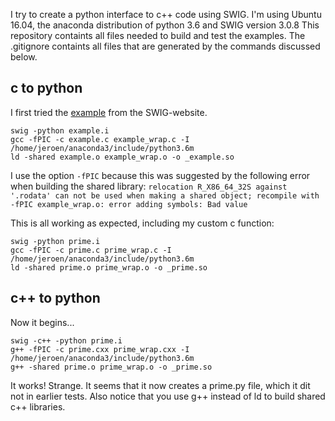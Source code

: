 
I try to create a python interface to c++ code using SWIG.
I'm using Ubuntu 16.04, the anaconda distribution of python 3.6 and SWIG version 3.0.8
This repository containts all files needed to build and test the examples.
The .gitignore containts all files that are generated by the commands discussed below.

## c to python

I first tried the [example](http://www.swig.org/tutorial.html) from the SWIG-website.

```
swig -python example.i
gcc -fPIC -c example.c example_wrap.c -I /home/jeroen/anaconda3/include/python3.6m
ld -shared example.o example_wrap.o -o _example.so
```

I use the option `-fPIC` because this was suggested by the following error when building the shared library:
`relocation R_X86_64_32S against '.rodata' can not be used when making a shared object; recompile with -fPIC example_wrap.o: error adding symbols: Bad value`

This is all working as expected, including my custom c function:

```
swig -python prime.i
gcc -fPIC -c prime.c prime_wrap.c -I /home/jeroen/anaconda3/include/python3.6m
ld -shared prime.o prime_wrap.o -o _prime.so
```

## c++ to python

Now it begins...

```
swig -c++ -python prime.i
g++ -fPIC -c prime.cxx prime_wrap.cxx -I /home/jeroen/anaconda3/include/python3.6m
g++ -shared prime.o prime_wrap.o -o _prime.so
```

It works! Strange. It seems that it now creates a prime.py file, which it dit not in earlier tests.
Also notice that you use g++ instead of ld to build shared c++ libraries.
